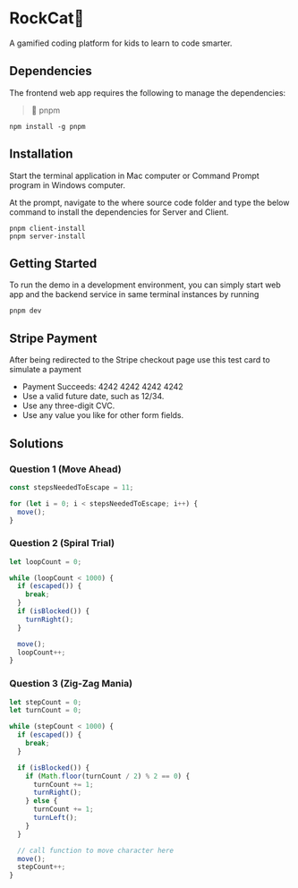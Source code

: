 # RockCat:rocket:

A gamified coding platform for kids to learn to code smarter.

## Dependencies

The frontend web app requires the following to manage the dependencies:

> :star2: pnpm

    npm install -g pnpm

## Installation

Start the terminal application in Mac computer or Command Prompt program in Windows computer.

At the prompt, navigate to the where source code folder and type the below command to install the dependencies for Server and Client.

    pnpm client-install
    pnpm server-install

## Getting Started

To run the demo in a development environment, you can simply start web app and the backend service in same terminal instances by running

    pnpm dev

## Stripe Payment

After being redirected to the Stripe checkout page use this test card to simulate a payment

- Payment Succeeds: 4242 4242 4242 4242
- Use a valid future date, such as 12/34.
- Use any three-digit CVC.
- Use any value you like for other form fields.

## Solutions

### Question 1 (Move Ahead)

```js
const stepsNeededToEscape = 11;

for (let i = 0; i < stepsNeededToEscape; i++) {
  move();
}
```

### Question 2 (Spiral Trial)

```js
let loopCount = 0;

while (loopCount < 1000) {
  if (escaped()) {
    break;
  }
  if (isBlocked()) {
    turnRight();
  }

  move();
  loopCount++;
}
```

### Question 3 (Zig-Zag Mania)

```js
let stepCount = 0;
let turnCount = 0;

while (stepCount < 1000) {
  if (escaped()) {
    break;
  }

  if (isBlocked()) {
    if (Math.floor(turnCount / 2) % 2 == 0) {
      turnCount += 1;
      turnRight();
    } else {
      turnCount += 1;
      turnLeft();
    }
  }

  // call function to move character here
  move();
  stepCount++;
}
```
